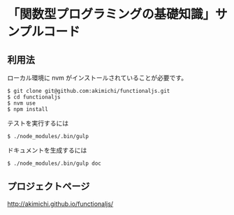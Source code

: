 # 「関数型プログラミングの基礎知識」サンプルコード


## 利用法

ローカル環境に nvm がインストールされていることが必要です。

~~~
$ git clone git@github.com:akimichi/functionaljs.git
$ cd functionaljs
$ nvm use
$ npm install
~~~

テストを実行するには

~~~
$ ./node_modules/.bin/gulp 
~~~

ドキュメントを生成するには

~~~
$ ./node_modules/.bin/gulp doc
~~~



## プロジェクトページ


http://akimichi.github.io/functionaljs/

